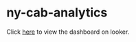 # ny-cab-analytics


Click [here](https://lookerstudio.google.com/reporting/24cca208-4879-493e-8c4e-c28c17b4f7ff) to view the dashboard on looker.
